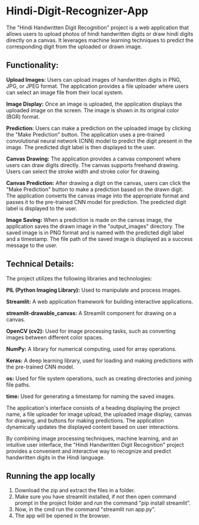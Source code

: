# Hindi-Digit-Recognizer-App

The "Hindi Handwritten Digit Recognition" project is a web application that allows users to upload photos of hindi handwritten digits or draw hindi digits directly on a canvas. It leverages machine learning techniques to predict the corresponding digit from the uploaded or drawn image.

## Functionality:

**Upload Images:** Users can upload images of handwritten digits in PNG, JPG, or JPEG format. The application provides a file uploader where users can select an image file from their local system.

**Image Display:** Once an image is uploaded, the application displays the uploaded image on the screen. The image is shown in its original color (BGR) format.

**Prediction:** Users can make a prediction on the uploaded image by clicking the "Make Prediction" button. The application uses a pre-trained convolutional neural network (CNN) model to predict the digit present in the image. The predicted digit label is then displayed to the user.

**Canvas Drawing:** The application provides a canvas component where users can draw digits directly. The canvas supports freehand drawing. Users can select the stroke width and stroke color for drawing.

**Canvas Prediction:** After drawing a digit on the canvas, users can click the "Make Prediction" button to make a prediction based on the drawn digit. The application converts the canvas image into the appropriate format and passes it to the pre-trained CNN model for prediction. The predicted digit label is displayed to the user.

**Image Saving:** When a prediction is made on the canvas image, the application saves the drawn image in the "output_images" directory. The saved image is in PNG format and is named with the predicted digit label and a timestamp. The file path of the saved image is displayed as a success message to the user.

## Technical Details:
The project utilizes the following libraries and technologies:

**PIL (Python Imaging Library):** Used to manipulate and process images.

**Streamlit:** A web application framework for building interactive applications.

**streamlit-drawable_canvas:** A Streamlit component for drawing on a canvas.

**OpenCV (cv2):** Used for image processing tasks, such as converting images between different color spaces.

**NumPy:** A library for numerical computing, used for array operations.

**Keras:** A deep learning library, used for loading and making predictions with the pre-trained CNN model.

**os:** Used for file system operations, such as creating directories and joining file paths.

**time:** Used for generating a timestamp for naming the saved images.

The application's interface consists of a heading displaying the project name, a file uploader for image upload, the uploaded image display, canvas for drawing, and buttons for making predictions. The application dynamically updates the displayed content based on user interactions.

By combining image processing techniques, machine learning, and an intuitive user interface, the "Hindi Handwritten Digit Recognition" project provides a convenient and interactive way to recognize and predict handwritten digits in the Hindi language.

## Running the app locally

1. Download the zip and extract the files in a folder.
2. Make sure you have streamlit installed, if not then open command prompt in the project folder and run the command "pip install streamlit".
3. Now, in the cmd run the command "streamlit run app.py".
4. The app will be opened in the browser.
